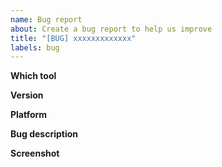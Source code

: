 ```yaml
---
name: Bug report
about: Create a bug report to help us improve
title: "[BUG] xxxxxxxxxxxxx"
labels: bug
---
```

<!-- Please search for this issue in issues-page first. Avoid duplication. -->
<!-- Please read Wiki first. -->
<!-- https://github.com/yaronzz/Tidal-Media-Downloader/wiki -->

**Which tool**
<!-- tidal-gui or tidal-dl -->

**Version**
<!-- eg 2019.12.1.0 -->

**Platform**
<!-- Windows\Linux\Macos\Android -->

**Bug description**
<!-- How to reappear this bug? 
     Which albumID\trackID\artistID?
     Please describe in detail. -->

**Screenshot**